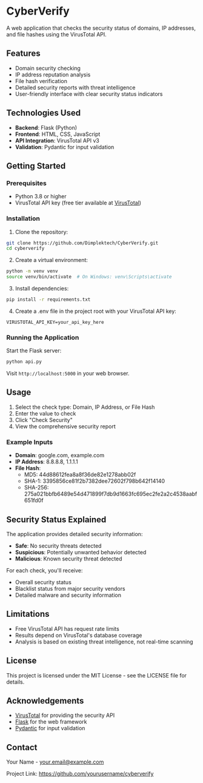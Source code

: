 # CyberVerify

A web application that checks the security status of domains, IP addresses, and file hashes using the VirusTotal API.

## Features

- Domain security checking
- IP address reputation analysis
- File hash verification
- Detailed security reports with threat intelligence
- User-friendly interface with clear security status indicators

## Technologies Used

- **Backend**: Flask (Python)
- **Frontend**: HTML, CSS, JavaScript
- **API Integration**: VirusTotal API v3
- **Validation**: Pydantic for input validation

## Getting Started

### Prerequisites

- Python 3.8 or higher
- VirusTotal API key (free tier available at [VirusTotal](https://github.com/Dimplektech/CyberVerify.git))

### Installation

1. Clone the repository:
```bash
git clone https://github.com/Dimplektech/CyberVerify.git
cd cyberverify
```

2. Create a virtual environment:
```bash
python -m venv venv
source venv/bin/activate  # On Windows: venv\Scripts\activate
```

3. Install dependencies:
```bash
pip install -r requirements.txt
```

4. Create a .env file in the project root with your VirusTotal API key:
```
VIRUSTOTAL_API_KEY=your_api_key_here
```

### Running the Application

Start the Flask server:
```bash
python api.py
```

Visit `http://localhost:5000` in your web browser.

## Usage

1. Select the check type: Domain, IP Address, or File Hash
2. Enter the value to check
3. Click "Check Security"
4. View the comprehensive security report

### Example Inputs

- **Domain**: google.com, example.com
- **IP Address**: 8.8.8.8, 1.1.1.1
- **File Hash**: 
  - MD5: 44d88612fea8a8f36de82e1278abb02f
  - SHA-1: 3395856ce81f2b7382dee72602f798b642f14140
  - SHA-256: 275a021bbfb6489e54d471899f7db9d1663fc695ec2fe2a2c4538aabf651fd0f

## Security Status Explained

The application provides detailed security information:

- **Safe**: No security threats detected
- **Suspicious**: Potentially unwanted behavior detected
- **Malicious**: Known security threat detected

For each check, you'll receive:
- Overall security status
- Blacklist status from major security vendors
- Detailed malware and security information

## Limitations

- Free VirusTotal API has request rate limits
- Results depend on VirusTotal's database coverage
- Analysis is based on existing threat intelligence, not real-time scanning

## License

This project is licensed under the MIT License - see the LICENSE file for details.

## Acknowledgements

- [VirusTotal](https://www.virustotal.com/) for providing the security API
- [Flask](https://flask.palletsprojects.com/) for the web framework
- [Pydantic](https://docs.pydantic.dev/) for input validation

## Contact

Your Name - your.email@example.com

Project Link: https://github.com/yourusername/cyberverify